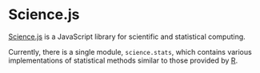 # Science.js

[Science.js](http://www.sciencejs.org/) is a JavaScript library for scientific
and statistical computing.

Currently, there is a single module, `science.stats`, which contains various
implementations of statistical methods similar to those provided by
[R](http://www.r-project.org/).

